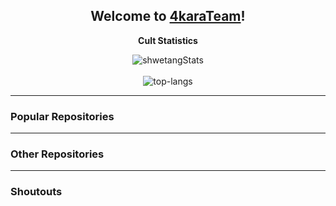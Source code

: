 <h2 align="center">Welcome to <a href="https://4karaDEV.github.io/profile/">4karaTeam</a>!</h2>

<p align="center">
  <strong>Cult Statistics</strong>
</p>

<p align="center">
  <img src="https://github-readme-stats.vercel.app/api?username=4karaDEV&theme=dark&show_icons=true" alt="shwetangStats" />  
  <br />
  <br />
  <img src="https://github-readme-stats.vercel.app/api/top-langs/?username=4karaDEV&layout=compact&theme=dark" alt="top-langs" />
</p>

---

<h3 align="left">Popular Repositories</h3>

<p align="left">
</p>

---

<h3 align="left">Other Repositories</h3>

<p align="left">
</p>

<p align="left">
</p>

---

<h3 align="left">Shoutouts</h3>

<p align="left">
<p>
